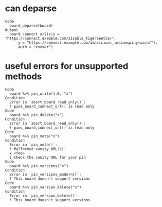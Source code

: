 # can deparse

    Code
      board_deparse(board)
    Output
      board_connect_url(c(x = "https://connect.example.com/sizable_tigerbeetle/", 
          y = "https://connect.example.com/avaricious_indianspinyloach/"), 
          auth = "envvar")

# useful errors for unsupported methods

    Code
      board %>% pin_write(1:5, "x")
    Condition
      Error in `abort_board_read_only()`:
      ! pins_board_connect_url() is read only
    Code
      board %>% pin_delete("x")
    Condition
      Error in `abort_board_read_only()`:
      ! pins_board_connect_url() is read only
    Code
      board %>% pin_meta("x")
    Condition
      Error in `pin_meta()`:
      ! Malformed vanity URL(s):
      x <foo>
      i Check the vanity URL for your pin
    Code
      board %>% pin_versions("x")
    Condition
      Error in `pin_versions_modern()`:
      ! This board doesn't support versions
    Code
      board %>% pin_version_delete("x")
    Condition
      Error in `pin_version_delete()`:
      ! This board doesn't support versions

